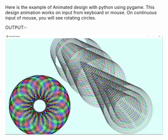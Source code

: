 Here is the example of Animated design with python using pygame.
This design animation works on input from keyboard or mouse.
On continuous input of mouse, you will see rotating circles.

OUTPUT:-

![Screenshot](output_pygame%20design.png)
